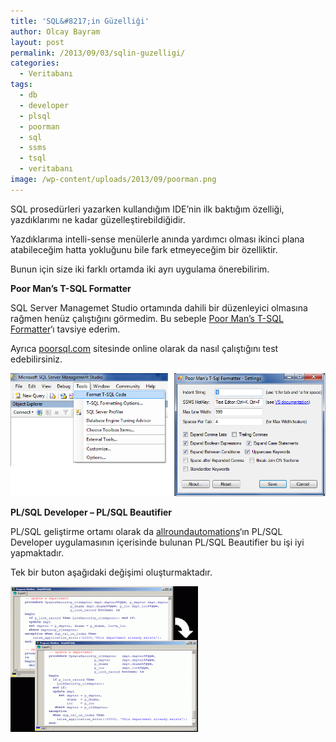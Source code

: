 ```yaml
---
title: 'SQL&#8217;in Güzelliği'
author: Olcay Bayram
layout: post
permalink: /2013/09/03/sqlin-guzelligi/
categories:
  - Veritabanı
tags:
  - db
  - developer
  - plsql
  - poorman
  - sql
  - ssms
  - tsql
  - veritabanı
image: /wp-content/uploads/2013/09/poorman.png
---
```

SQL prosedürleri yazarken kullandığım IDE&#8217;nin ilk baktığım özelliği, yazdıklarımı ne kadar güzelleştirebildiğidir.

Yazdıklarıma intelli-sense menülerle anında yardımcı olması ikinci plana atabileceğim hatta yokluğunu bile fark etmeyeceğim bir özelliktir.

Bunun için size iki farklı ortamda iki ayrı uygulama önerebilirim.

<!--more-->

**Poor Man&#8217;s T-SQL Formatter**

SQL Server Managemet Studio ortamında dahili bir düzenleyici olmasına rağmen henüz çalıştığını görmedim. Bu sebeple [Poor Man&#8217;s T-SQL Formatter][1]&#8216;ı tavsiye ederim.

Ayrıca [poorsql.com][2] sitesinde online olarak da nasıl çalıştığını test edebilirsiniz.

[![Poor Man's T-SQL Formatter](/wp-content/uploads/2013/09/poorman.png)][3]

**PL/SQL Developer &#8211; PL/SQL Beautifier**

PL/SQL geliştirme ortamı olarak da <a href="http://www.allroundautomations.com/" target="_blank">allroundautomations</a>&#8216;ın PL/SQL Developer uygulamasının içerisinde bulunan PL/SQL Beautifier bu işi iyi yapmaktadır.

Tek bir buton aşağıdaki değişimi oluşturmaktadır.

[![PL/SQL Beautifier](/wp-content/uploads/2013/09/plsbeautifier-300x233.gif)][4]

 [1]: http://architectshack.com/PoorMansTSqlFormatter.ashx
 [2]: http://poorsql.com/
 [3]: http://i2.wp.com/otomatikmuhendis.com/wp-content/uploads/2013/09/poorman.png
 [4]: http://i0.wp.com/otomatikmuhendis.com/wp-content/uploads/2013/09/plsbeautifier.gif